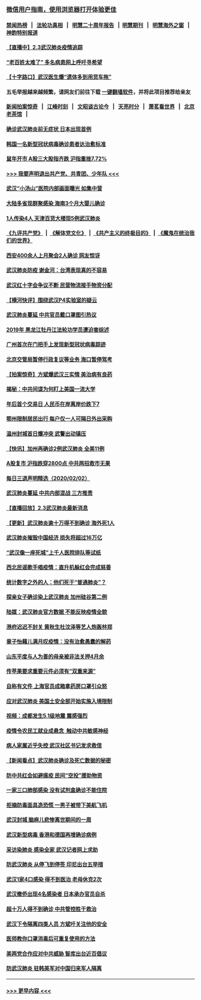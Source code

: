 ### [微信用户指南，使用浏览器打开体验更佳](https://github.com/gfw-breaker/banned-news1/blob/master/indexes/wechat-guide.md?t=0)
#### [禁闻热榜](热点新闻.md?t=0)  &nbsp;&nbsp;|&nbsp;&nbsp; [法轮功真相](https://github.com/gfw-breaker/truth/blob/master/README.md?t=0) &nbsp;&nbsp;|&nbsp;&nbsp; [明慧二十周年报告](https://github.com/gfw-breaker/mh-reports/blob/master/README.md?t=0) &nbsp;&nbsp;|&nbsp;&nbsp;[明慧期刊](https://github.com/gfw-breaker/mh-qikan) &nbsp;&nbsp;|&nbsp;&nbsp; [明慧海外之窗](https://github.com/gfw-breaker/mh-news/blob/master/README.md?t=0) &nbsp;&nbsp;|&nbsp;&nbsp; [神韵特别报道](https://github.com/gfw-breaker/mh-news/blob/master/shenyun.md?t=0)
#### [【直播中】2.3武汉肺炎疫情追踪](../pages/nsc413/n11841577.md?t=02032211) 
#### [“老百姓太难了” 多名病患网上呼吁寻希望](../pages/nsc413/n11841565.md?t=02032211) 
#### [【十字路口】武汉医生爆“遗体多到用货车拖”](../pages/nsc413/n11840013.md?t=02032211) 
#### 五毛举报越来越频繁，请网友们前往下载 [一键翻墙软件](https://github.com/gfw-breaker/ssr-accounts)，并将此项目推荐给亲友
#### [新闻拍案惊奇](https://github.com/gfw-breaker/banned-news1/blob/master/pages/link4.md) &nbsp;&nbsp;|&nbsp;&nbsp; [江峰时刻](https://github.com/gfw-breaker/banned-news1/blob/master/pages/link4.md) &nbsp;&nbsp;|&nbsp;&nbsp; [文昭谈古论今](https://github.com/gfw-breaker/banned-news1/blob/master/pages/link4.md) &nbsp;&nbsp;|&nbsp;&nbsp; [天亮时分](https://github.com/gfw-breaker/banned-news1/blob/master/pages/link4.md) &nbsp;&nbsp;|&nbsp;&nbsp; [萧茗看世界](https://github.com/gfw-breaker/banned-news1/blob/master/pages/link4.md) &nbsp;&nbsp;|&nbsp;&nbsp; [北京老茶馆](https://github.com/gfw-breaker/banned-news1/blob/master/pages/link4.md) &nbsp;&nbsp;|&nbsp;&nbsp; 
#### [确诊武汉肺炎前无症状 日本出现首例](../pages/nsc413/n11841567.md?t=02032211) 
#### [韩国一名新型冠状病毒确诊患者达治愈标准](../pages/nsc413/n11841523.md?t=02032211) 
#### [鼠年开市 A股三大股指齐跌 沪指重挫7.72%](../pages/nsc413/n11840461.md?t=02032211) 
#### [>>> 我要声明退出共产党、共青团、少年队 <<<](https://github.com/begood0513/goodnews/blob/master/quit/letter.md) 
#### [武汉“小汤山”医院内部画面曝光 如集中营](../pages/nsc413/n11841060.md?t=02032211) 
#### [大陆多省现群聚感染 海南3个月大婴儿确诊](../pages/nsc413/n11841274.md?t=02032211) 
#### [1人传染4人 天津百货大楼现5例武汉肺炎](../pages/nsc413/n11840677.md?t=02032211) 
#### [《九评共产党》](https://github.com/begood0513/9ping.md/blob/master/README.md) &nbsp;|&nbsp; [《解体党文化》](../../../../jtdwh.md/blob/master/README.md)  &nbsp;|&nbsp; [《共产主义的终极目的》](../../../../gczydzjmd.md/blob/master/README.md) &nbsp;|&nbsp; [《魔鬼在统治我们的世界》](../../../../mgztzwmdsj.md/blob/master/README.md) 
#### [西安400余人上月聚会2人确诊 网友惊讶](../pages/nsc413/n11841178.md?t=02032211) 
#### [武汉肺炎防疫 谢金河：台湾表现真的不容易](../pages/nsc413/n11841120.md?t=02032211) 
#### [武汉红十字会争议不断 民营物流接手物资分配](../pages/nsc413/n11840733.md?t=02032211) 
#### [【横河快评】围绕武汉P4实验室的疑云](../pages/nsc413/n11840494.md?t=02032211) 
#### [武汉肺炎蔓延 中共官员戴口罩图引热议](../pages/nsc413/n11840917.md?t=02032211) 
#### [2019年 黑龙江牡丹江法轮功学员遭迫害综述](../pages/nsc413/n11839335.md?t=02032211) 
#### [广州首次在门把手上发现新型冠状病毒踪迹](../pages/nsc413/n11840613.md?t=02032211) 
#### [北京交管局暂停行政复议等业务 海口暂停驾考](../pages/nsc413/n11840528.md?t=02032211) 
#### [【拍案惊奇】方斌爆武汉三实情 美治病有良药](../pages/nsc413/n11839984.md?t=02032211) 
#### [揭秘：中共间谍为何盯上美国一流大学](../pages/nsc413/n11840270.md?t=02032211) 
#### [年后首个交易日 人民币在岸离岸价跌下7](../pages/nsc413/n11840366.md?t=02032211) 
#### [鄂州限制居民出行 每户仅一人可隔日外出采购](../pages/nsc413/n11839131.md?t=02032211) 
#### [温州封城首日爆冲突 武警出动镇压](../pages/nsc413/n11839881.md?t=02032211) 
#### [【快讯】加州再确诊2例武汉肺炎 全美11例](../pages/nsc413/n11840339.md?t=02032211) 
#### [A股复市 沪指跌穿2800点 中共两招救市无果](../pages/nsc413/n11839859.md?t=02032211) 
#### [每日三退声明精选（2020/02/02）](../pages/nsc413/n11840257.md?t=02032211) 
#### [武汉肺炎蔓延 中共内部混战 三方推责](../pages/nsc413/n11839612.md?t=02032211) 
#### [【直播回放】2.3武汉肺炎最新消息](../pages/nsc413/n11840124.md?t=02032211) 
#### [【更新】武汉肺炎逾十万得不到确诊 海外死1人](../pages/nsc413/n11801312.md?t=02032211) 
#### [武汉肺炎摧毁中国经济 损失将超过16万亿](../pages/nsc413/n11839723.md?t=02032211) 
#### [“武汉像一座死城”上千人医院排队等试纸](../pages/nsc413/n11839724.md?t=02032211) 
#### [西北民谣歌手唱疫情：直升机躲红会完成慈善](../pages/nsc413/n11839757.md?t=02032211) 
#### [统计数字之外的人：他们死于“普通肺炎”？](../pages/nsc413/n11839788.md?t=02032211) 
#### [探亲女子确诊染上武汉肺炎 加州硅谷第二例](../pages/nsc413/n11839784.md?t=02032211) 
#### [陆媒：武汉肺炎官方数据 不能反映疫情全貌](../pages/nsc413/n11839828.md?t=02032211) 
#### [港府迟迟不封关 黄秋生杜汶泽等艺人炮轰林郑](../pages/nsc413/n11839562.md?t=02032211) 
#### [章子怡藉儿满月叹疫情：没有治愈愚蠢的解药](../pages/nsc413/n11839428.md?t=02032211) 
#### [山东平度与人为善的母亲被非法关押4月余](../pages/nsc413/n11834949.md?t=02032211) 
#### [传苹果要求重要元件必须有“双重来源”](../pages/nsc413/n11839717.md?t=02032211) 
#### [自称有文件 上海官员成箱拿药房口罩引众怒](../pages/nsc413/n11839279.md?t=02032211) 
#### [应对武汉肺炎 美国土安全部开始实施入境限制](../pages/nsc413/n11839729.md?t=02032211) 
#### [视频：成都发生5.1级地震 震感强烈](../pages/nsc413/n11839732.md?t=02032211) 
#### [疫情令农民工就业成悬念  触动中共敏感神经](../pages/nsc413/n11839625.md?t=02032211) 
#### [病人家属近乎失控 武汉社区书记发求救信](../pages/nsc413/n11839621.md?t=02032211) 
#### [【新闻看点】武汉肺炎确诊及死亡数据的秘密](../pages/nsc413/n11839539.md?t=02032211) 
#### [防中共红会如避瘟疫 民间“空投”援助物资](../pages/nsc413/n11839313.md?t=02032211) 
#### [一家三口肺部感染 没有试剂盒确诊不能住院](../pages/nsc413/n11839581.md?t=02032211) 
#### [拒摘防毒面具造恐慌 一男子被带下美航飞机](../pages/nsc413/n11839455.md?t=02032211) 
#### [武汉封城 脑麻儿悲惨离世期间的一周](../pages/nsc413/n11839378.md?t=02032211) 
#### [武汉新型病毒 香港和德国再增确诊病例](../pages/nsc413/n11839381.md?t=02032211) 
#### [采访染肺炎 感染全家 武汉记者网上求助](../pages/nsc413/n11839411.md?t=02032211) 
#### [防武汉肺炎 从停飞到停签 印尼出台五举措](../pages/nsc413/n11839282.md?t=02032211) 
#### [武汉1家4口感染 得不到医治 老母休克2次](../pages/nsc413/n11839277.md?t=02032211) 
#### [武汉撤侨出现4名感染者 日本承办官员自杀](../pages/nsc413/n11839044.md?t=02032211) 
#### [超十万人得不到确诊 中共管控胜于救治](../pages/nsc413/n11838462.md?t=02032211) 
#### [武汉下令隔离四类人员 方斌吁关注他的安全](../pages/nsc413/n11838878.md?t=02032211) 
#### [医师教你口罩消毒后可重复使用的方法](../pages/nsc413/n11839225.md?t=02032211) 
#### [美两党合作应对中共威胁 智库出台近百倡议](../pages/nsc413/n11838437.md?t=02032211) 
#### [防武汉肺炎 驻韩美军对中国归来军人隔离](../pages/nsc413/n11838970.md?t=02032211) 

----
#### [ >>> 更早内容 <<< ](../indexes/nsc413-earlier.md)
